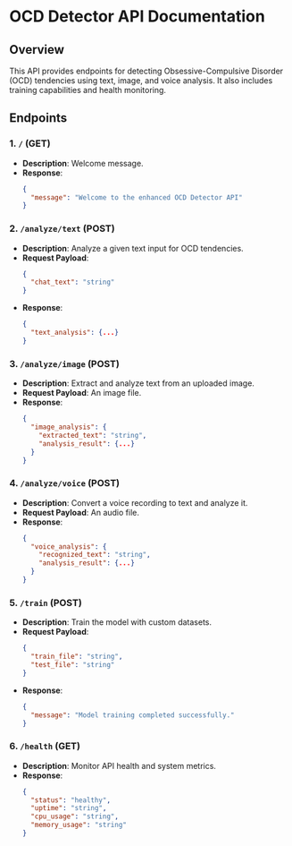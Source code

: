 
# OCD Detector API Documentation

## Overview
This API provides endpoints for detecting Obsessive-Compulsive Disorder (OCD) tendencies using text, image, and voice analysis. It also includes training capabilities and health monitoring.

## Endpoints

### 1. `/` (GET)
- **Description**: Welcome message.
- **Response**:
  ```json
  {
    "message": "Welcome to the enhanced OCD Detector API"
  }
  ```

### 2. `/analyze/text` (POST)
- **Description**: Analyze a given text input for OCD tendencies.
- **Request Payload**:
  ```json
  {
    "chat_text": "string"
  }
  ```
- **Response**:
  ```json
  {
    "text_analysis": {...}
  }
  ```

### 3. `/analyze/image` (POST)
- **Description**: Extract and analyze text from an uploaded image.
- **Request Payload**: An image file.
- **Response**:
  ```json
  {
    "image_analysis": {
      "extracted_text": "string",
      "analysis_result": {...}
    }
  }
  ```

### 4. `/analyze/voice` (POST)
- **Description**: Convert a voice recording to text and analyze it.
- **Request Payload**: An audio file.
- **Response**:
  ```json
  {
    "voice_analysis": {
      "recognized_text": "string",
      "analysis_result": {...}
    }
  }
  ```

### 5. `/train` (POST)
- **Description**: Train the model with custom datasets.
- **Request Payload**:
  ```json
  {
    "train_file": "string",
    "test_file": "string"
  }
  ```
- **Response**:
  ```json
  {
    "message": "Model training completed successfully."
  }
  ```

### 6. `/health` (GET)
- **Description**: Monitor API health and system metrics.
- **Response**:
  ```json
  {
    "status": "healthy",
    "uptime": "string",
    "cpu_usage": "string",
    "memory_usage": "string"
  }
  ```
